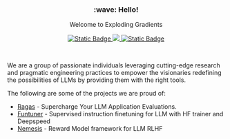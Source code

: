 <h3 align='center'>:wave: Hello!</h3>
<p align='center'>
Welcome to Exploding Gradients
</p>

<p align='center'>
  <a href="https://explodinggradients.com/">
    <img alt="Static Badge" src="https://img.shields.io/badge/%F0%9F%93%96%20Blog-blue?style=for-the-badge">
  </a>
  <a href="https://discord.gg/5djav8GGNZ">
    <img src="https://img.shields.io/badge/Discord-7289DA?style=for-the-badge&logo=discord&logoColor=white">
  </a>
  <a href="mailto:founders@explodinggradients.com">
    <img alt="Static Badge" src="https://img.shields.io/badge/%F0%9F%92%8C%20Contact-green?style=for-the-badge">
  </a>
</p>

<br>

We are a group of passionate individuals leveraging cutting-edge research and pragmatic engineering practices to empower the visionaries redefining the possibilities of LLMs by providing them with the right tools. 

The following are some of the projects we are proud of:

- [Ragas](https://github.com/explodinggradients/ragas) - Supercharge Your LLM Application Evaluations.
- [Funtuner](https://github.com/explodinggradients/Funtuner) - Supervised instruction finetuning for LLM with HF trainer and Deepspeed
- [Nemesis](https://github.com/explodinggradients/nemesis) - Reward Model framework for LLM RLHF



